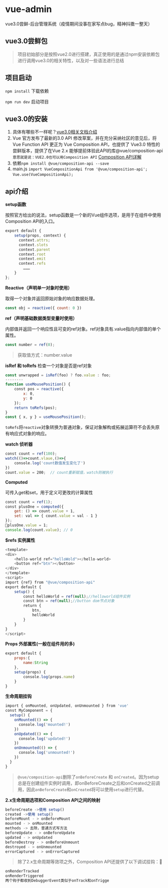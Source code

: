 
# vue-admin
 vue3.0尝鲜-后台管理系统（疫情期间没事在家写点bug，精神抖擞一整天）
## vue3.0尝鲜包
> 项目初始部分是按照vue2.0进行搭建，真正使用的是通过npm安装依赖包进行调用vue3.0的相关特性，以及对一些语法进行总结
## 项目启动
``npm install`` 下载依赖

``npm run dev`` 启动项目
## vue3.0的安装
1. 具体有哪些不一样呢？[vue3.0相关文档介绍](https://www.jianshu.com/p/1e09e244bdc3)
2. Vue 官方发布了最新的3.0 API 修改草案，并在充分采纳社区的意见后，将Vue Function API 更正为 Vue Composition API，也提供了 Vue3.0 特性的尝鲜版本，提供了在Vue 2.x 能够提前体验此API的库@vue/composition-api ``意思就是说：VUE2.0也可以用Composition API`` [Composition API详解](https://vue-composition-api-rfc.netlify.com/)
3. 依赖``npm install @vue/composition-api --save``
4. main.js ``import VueCompositionApi from '@vue/composition-api';`` ``Vue.use(VueCompositionApi);``
## api介绍
**setup函数**

按照官方给出的说法，setup函数是一个新的Vue组件选项，是用于在组件中使用Composition API的入口。
```js
export default {
    setup(props, context) {
      context.attrs;
      context.slots
      context.parent
      context.root
      context.emit
      context.refs
        ………
    }
};
```
**Reactive（声明单一对象时使用）**

取得一个对象并返回原始对象的响应数据处理。
```js
const obj = reactive({ count: 0 })
```
**ref（声明基础数据类型变量时使用）**

内部值并返回一个响应性且可变的ref对象。ref对象具有.value指向内部值的单个属性。
```js
const number = ref(0);
```
> 获取值方式：number.value

**isRef 和 toRefs**
检查一个对象是否是ref对象
```js
const unwrapped = isRef(foo) ? foo.value : foo;
--------
function useMousePosition() {
    const pos = reactive({
        x: 0,
        y: 0
    });
    return toRefs(pos);
}
const { x, y } = useMousePosition();
```
``toRefs``将``reactive``对象转换为普通对象，保证对象解构或拓展运算符不会丢失原有响应式对象的响应。

**watch 侦听器**
```js
const count = ref(100);
watch(()=>count.vlaue,()=>{
    console.log('count数值发生变化了')
})
count.value = 200;  // count重新赋值，watch则被执行
```
**Computed**

可传入get和set，用于定义可更改的计算属性
````js
const count = ref(1);
const plusOne = computed({
    get: () => count.value + 1,
    set: val => { count.value = val - 1 }
});
plusOne.value = 1;
console.log(count.value); // 0
````
**$refs 实例属性**

```js
<template>
<div>
    <hello-world ref="helloWold"></hello-world>
    <button ref="btn"></button>
</div>
</template>
<script>
import {ref} from "@vue/composition-api"
export default {
    setup() {
        const helloWorld = ref(null);//helloworld组件实例
        const btn = ref(null);//button dom节点对象
        return {
            btn,
            helloWorld
        }
    }
}
</script>
```
**Props 外部属性(一般在组件用的多)**
```js
export default {
    props:{
        name:String
    },
    setup(props) {
        console.log(props.name)
    }
}
```
**生命周期挂钩**
```js
import { onMounted, onUpdated, onUnmounted } from 'vue'
const MyComponent = {
  setup() {
    onMounted(() => {
      console.log('mounted!')
    })
    onUpdated(() => {
      console.log('updated!')
    })
    onUnmounted(() => {
      console.log('unmounted!')
    })
  }
}
```
> ``@vue/composition-api``删除了``onBeforeCreate`` 和 ``onCreated``。因为setup总是在创建组件实例时调用，即onBeforeCreate之后和onCreated之前调用，因此``onBeforeCreate``和``onCreated``将可以使用``setup``进行代替。

**2.x生命周期选项和Composition API之间的映射**
```js
beforeCreate ->使用 setup()
created ->使用 setup()
beforeMount - > onBeforeMount
mounted - > onMounted
methods -> 去除，普通方式写方法
beforeUpdate - > onBeforeUpdate
updated - > onUpdated
beforeDestroy - > onBeforeUnmount
destroyed - > onUnmounted
errorCaptured - > onErrorCaptured
```
>除了2.x生命周期等效项之外，Composition API还提供了以下调试挂钩：
```js
onRenderTracked
onRenderTriggered
两个钩子都收到DebuggerEvent类似于onTrack和onTrigge
```
